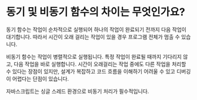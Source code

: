 # 동기 및 비동기 함수의 차이는 무엇인가요?

동기 함수는 작업이 순차적으로 실행되어 하나의 작업이 완료되기 전까지 다음 작업이 대기합니다.
따라서 시간이 오래 걸리는 작업이 있을 경우 프로그램 전체가 멈출 수 있습니다.

비동기 함수는 작업이 병렬적으로 실행됩니다.
특정 작업이 완료될 때까지 기다리지 않고, 다음 작업을 바로 실행합니다.
시간이 오래걸리는 작업 중에도 다른 작업을 처리할 수 있다는 장점이 있지만, 설계가 복잡하고 코드 흐름을 이해하기 어려울 수 있고 디버깅이 어렵다는 단점이 있습니다.

자바스크립트는 싱글 스레드 환경으로 비동기 처리가 필수적입니다.

